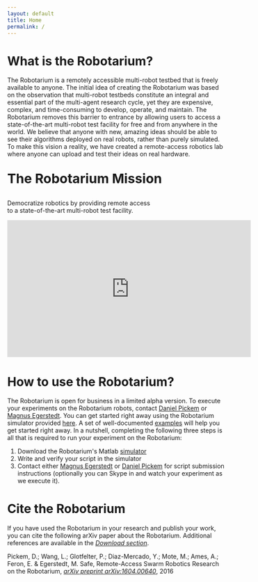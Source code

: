 ```yaml
---
layout: default
title: Home
permalink: /
---
```


# What is the Robotarium?

The Robotarium is a remotely accessible multi-robot testbed that is freely available to anyone. The initial idea of creating the Robotarium was based on the observation that multi-robot testbeds constitute an integral and essential part of the multi-agent research cycle, yet they are expensive, complex, and time-consuming to develop, operate, and maintain. The Robotarium removes this barrier to entrance by allowing users to access a state-of-the-art multi-robot test facility for free and from anywhere in the world. We believe that anyone with new, amazing ideas should be able to see their algorithms deployed on real robots, rather than purely simulated. To make this vision a reality, we have created a remote-access robotics lab where anyone can upload and test their ideas on real hardware.

<div class="note">
  <p style="font-size:30px; font-weight: bold;">The Robotarium Mission</p>
  <p style="font-weight: normal;">Democratize robotics by providing remote access <br> to a state-of-the-art multi-robot test facility.</p>
</div>

<div style="margin: 0px auto; text-align: center;">
  <iframe width="560" height="315" src="https://www.youtube.com/embed/1cOafOc1bIk" frameborder="0" allowfullscreen></iframe>
</div>

# How to use the Robotarium?

The Robotarium is open for business in a limited alpha version. To execute your experiments on the Robotarium robots, contact [Daniel Pickem](mailto:daniel.pickem@gatech.edu) or [Magnus Egerstedt](mailto:magnus@gatech.edu). You can get started right away using the Robotarium simulator provided [here](/get_started/). A set of well-documented [examples](/examples/) will help you get started right away. In a nutshell, completing the following three steps is all that is required to run your experiment on the Robotarium:

1. Download the Robotarium's Matlab [simulator](https://github.com/robotarium/robotarium-matlab-simulator)
2. Write and verify your script in the simulator
3. Contact either [Magnus Egerstedt](mailto:magnus@gatech.edu) or [Daniel Pickem](mailto:daniel.pickem@gatech.edu) for script submission instructions (optionally you can Skype in and watch your experiment as we execute it).

# Cite the Robotarium

If you have used the Robotarium in your research and publish your work, you can cite the following arXiv paper about the Robotarium. Additional references are available in the [*Download section*](/downloads/).

Pickem, D.; Wang, L.; Glotfelter, P.; Diaz-Mercado, Y.; Mote, M.; Ames, A.; Feron, E. & Egerstedt, M. Safe, Remote-Access Swarm Robotics Research on the Robotarium, [*arXiv preprint arXiv:1604.00640*](http://arxiv.org/abs/1604.00640), 2016

